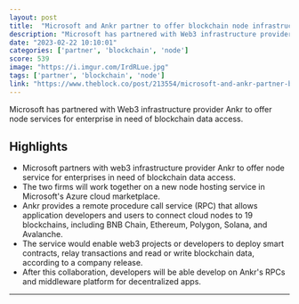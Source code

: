 ```yaml
---
layout: post
title:  "Microsoft and Ankr partner to offer blockchain node infrastructure service"
description: "Microsoft has partnered with Web3 infrastructure provider Ankr to offer node services for enterprise in need of blockchain data access."
date: "2023-02-22 10:10:01"
categories: ['partner', 'blockchain', 'node']
score: 539
image: "https://i.imgur.com/IrdRLue.jpg"
tags: ['partner', 'blockchain', 'node']
link: "https://www.theblock.co/post/213554/microsoft-and-ankr-partner-blockchain-node-infrastructure-service"
---
```


Microsoft has partnered with Web3 infrastructure provider Ankr to offer node services for enterprise in need of blockchain data access.

## Highlights

- Microsoft partners with web3 infrastructure provider Ankr to offer node service for enterprises in need of blockchain data access.
- The two firms will work together on a new node hosting service in Microsoft's Azure cloud marketplace.
- Ankr provides a remote procedure call service (RPC) that allows application developers and users to connect cloud nodes to 19 blockchains, including BNB Chain, Ethereum, Polygon, Solana, and Avalanche.
- The service would enable web3 projects or developers to deploy smart contracts, relay transactions and read or write blockchain data, according to a company release.
- After this collaboration, developers will be able develop on Ankr's RPCs and middleware platform for decentralized apps.

---
